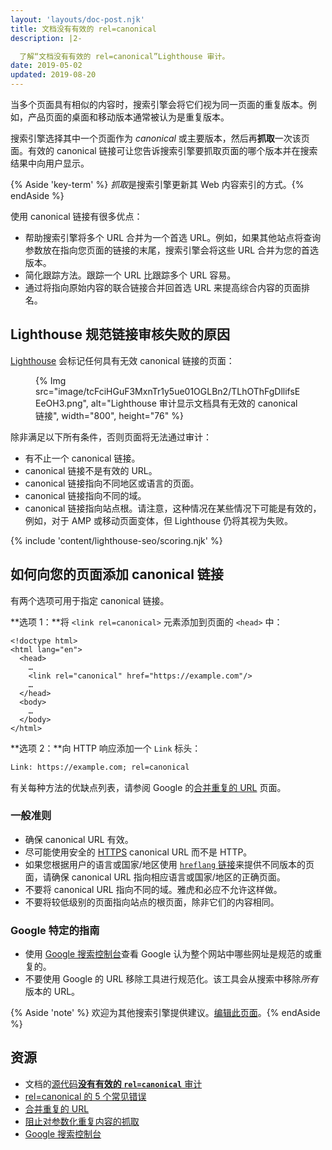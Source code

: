 ```yaml
---
layout: 'layouts/doc-post.njk'
title: 文档没有有效的 rel=canonical
description: |2-

  了解“文档没有有效的 rel=canonical”Lighthouse 审计。
date: 2019-05-02
updated: 2019-08-20
---
```


当多个页面具有相似的内容时，搜索引擎会将它们视为同一页面的重复版本。例如，产品页面的桌面和移动版本通常被认为是重复版本。

搜索引擎选择其中一个页面作为 _canonical_ 或主要版本，然后再**抓取**一次该页面。有效的 canonical 链接可让您告诉搜索引擎要抓取页面的哪个版本并在搜索结果中向用户显示。

{% Aside 'key-term' %} *抓取*是搜索引擎更新其 Web 内容索引的方式。{% endAside %}

使用 canonical 链接有很多优点：

- 帮助搜索引擎将多个 URL 合并为一个首选 URL。例如，如果其他站点将查询参数放在指向您页面的链接的末尾，搜索引擎会将这些 URL 合并为您的首选版本。
- 简化跟踪方法。跟踪一个 URL 比跟踪多个 URL 容易。
- 通过将指向原始内容的联合链接合并回首选 URL 来提高综合内容的页面排名。

## Lighthouse 规范链接审核失败的原因

[Lighthouse](https://developers.google.com/web/tools/lighthouse/) 会标记任何具有无效 canonical 链接的页面：

<figure>{% Img src="image/tcFciHGuF3MxnTr1y5ue01OGLBn2/TLhOThFgDllifsEEeOH3.png", alt="Lighthouse 审计显示文档具有无效的 canonical 链接", width="800", height="76" %}</figure>

除非满足以下所有条件，否则页面将无法通过审计：

- 有不止一个 canonical 链接。
- canonical 链接不是有效的 URL。
- canonical 链接指向不同地区或语言的页面。
- canonical 链接指向不同的域。
- canonical 链接指向站点根。请注意，这种情况在某些情况下可能是有效的，例如，对于 AMP 或移动页面变体，但 Lighthouse 仍将其视为失败。

{% include 'content/lighthouse-seo/scoring.njk' %}

## 如何向您的页面添加 canonical 链接

有两个选项可用于指定 canonical 链接。

**选项 1：**将 `<link rel=canonical>` 元素添加到页面的 `<head>` 中：

```html/4
<!doctype html>
<html lang="en">
  <head>
    …
    <link rel="canonical" href="https://example.com"/>
    …
  </head>
  <body>
    …
  </body>
</html>
```

**选项 2：**向 HTTP 响应添加一个 `Link` 标头：

```html
Link: https://example.com; rel=canonical
```

有关每种方法的优缺点列表，请参阅 Google 的[合并重复的 URL](https://support.google.com/webmasters/answer/139066) 页面。

### 一般准则

- 确保 canonical URL 有效。
- 尽可能使用安全的 [HTTPS](https://developers.google.com/web/fundamentals/security/encrypt-in-transit/why-https) canonical URL 而不是 HTTP。
- 如果您根据用户的语言或国家/地区使用 [`hreflang` 链接](/hreflang)来提供不同版本的页面，请确保 canonical URL 指向相应语言或国家/地区的正确页面。
- 不要将 canonical URL 指向不同的域。雅虎和必应不允许这样做。
- 不要将较低级别的页面指向站点的根页面，除非它们的内容相同。

### Google 特定的指南

- 使用 [Google 搜索控制台](https://search.google.com/search-console/index)查看 Google 认为整个网站中哪些网址是规范的或重复的。
- 不要使用 Google 的 URL 移除工具进行规范化。该工具会从搜索中移除*所有*版本的 URL。

{% Aside 'note' %} 欢迎为其他搜索引擎提供建议。[编辑此页面](https://github.com/GoogleChrome/web.dev/blob/master/src/site/content/en/lighthouse-seo/canonical/index.md)。{% endAside %}

## 资源

- 文档的[源代码**没有有效的 `rel=canonical`** 审计](https://github.com/GoogleChrome/lighthouse/blob/master/lighthouse-core/audits/seo/canonical.js)
- [rel=canonical 的 5 个常见错误](https://webmasters.googleblog.com/2013/04/5-common-mistakes-with-relcanonical.html)
- [合并重复的 URL](https://support.google.com/webmasters/answer/139066)
- [阻止对参数化重复内容的抓取](https://support.google.com/webmasters/answer/6080548)
- [Google 搜索控制台](https://search.google.com/search-console/index)
